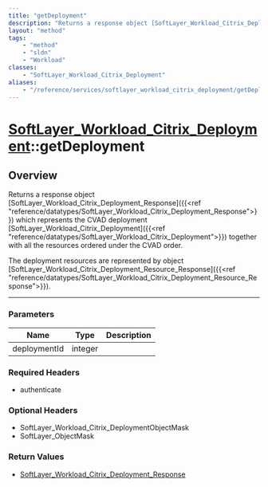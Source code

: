 ```yaml
---
title: "getDeployment"
description: "Returns a response object [SoftLayer_Workload_Citrix_Deployment_Response]({{<ref 'reference/datatypes/SoftLayer_Workload... "
layout: "method"
tags:
    - "method"
    - "sldn"
    - "Workload"
classes:
    - "SoftLayer_Workload_Citrix_Deployment"
aliases:
    - "/reference/services/softlayer_workload_citrix_deployment/getDeployment"
---
```

# [SoftLayer_Workload_Citrix_Deployment](/reference/services/SoftLayer_Workload_Citrix_Deployment)::getDeployment





## Overview 
Returns a response object [SoftLayer_Workload_Citrix_Deployment_Response]({{<ref "reference/datatypes/SoftLayer_Workload_Citrix_Deployment_Response">}}) which represents the CVAD deployment [SoftLayer_Workload_Citrix_Deployment]({{<ref "reference/datatypes/SoftLayer_Workload_Citrix_Deployment">}}) together with all the resources ordered under the CVAD order. 

The deployment resources are represented by object [SoftLayer_Workload_Citrix_Deployment_Resource_Response]({{<ref "reference/datatypes/SoftLayer_Workload_Citrix_Deployment_Resource_Response">}}). 

-----

### Parameters 
|Name | Type | Description |
| --- | --- | --- |
|deploymentId| integer| |


### Required Headers
* authenticate


### Optional Headers
* SoftLayer_Workload_Citrix_DeploymentObjectMask
* SoftLayer_ObjectMask

### Return Values
* <a href='/reference/datatypes/SoftLayer_Workload_Citrix_Deployment_Response'>SoftLayer_Workload_Citrix_Deployment_Response </a>




